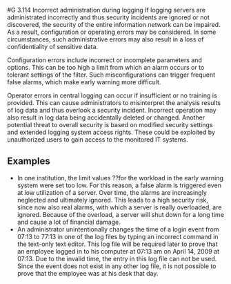 #G 3.114 Incorrect administration during logging
If logging servers are administrated incorrectly and thus security incidents are ignored or not discovered, the security of the entire information network can be impaired. As a result, configuration or operating errors may be considered. In some circumstances, such administrative errors may also result in a loss of confidentiality of sensitive data.

Configuration errors include incorrect or incomplete parameters and options. This can be too high a limit from which an alarm occurs or to tolerant settings of the filter. Such misconfigurations can trigger frequent false alarms, which make early warning more difficult.

Operator errors in central logging can occur if insufficient or no training is provided. This can cause administrators to misinterpret the analysis results of log data and thus overlook a security incident. Incorrect operation may also result in log data being accidentally deleted or changed. Another potential threat to overall security is based on modified security settings and extended logging system access rights. These could be exploited by unauthorized users to gain access to the monitored IT systems.



## Examples 
* In one institution, the limit values ??for the workload in the early warning system were set too low. For this reason, a false alarm is triggered even at low utilization of a server. Over time, the alarms are increasingly neglected and ultimately ignored. This leads to a high security risk, since now also real alarms, with which a server is really overloaded, are ignored. Because of the overload, a server will shut down for a long time and cause a lot of financial damage.
* An administrator unintentionally changes the time of a login event from 07:13 to 77:13 in one of the log files by typing an incorrect command in the text-only text editor. This log file will be required later to prove that an employee logged in to his computer at 07:13 am on April 14, 2009 at 07:13. Due to the invalid time, the entry in this log file can not be used. Since the event does not exist in any other log file, it is not possible to prove that the employee was at his desk that day.




